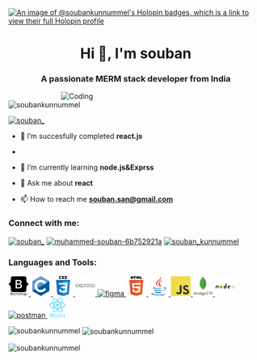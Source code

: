 [![An image of @soubankunnummel's Holopin badges, which is a link to view their full Holopin profile](https://holopin.me/soubankunnummel)](https://holopin.io/@soubankunnummel)


<h1 align="center">Hi 👋, I'm souban</h1>
<h3 align="center">A passionate MERM stack developer from India</h3>
<img align="right" alt="Coding" width="400" src="https://media4.giphy.com/media/qgQUggAC3Pfv687qPC/200.webp?cid=ecf05e47ecucdb12s9gv0rvhw06hcwuyaasobjfbuhbpfswn&ep=v1_gifs_related&rid=200.webp&ct=g">

<p align="left"> <img src="https://komarev.com/ghpvc/?username=soubankunnummel&label=Profile%20views&color=0e75b6&style=flat" alt="soubankunnummel" /> </p>

<p align="left"> <a href="https://twitter.com/souban_" target="blank"><img src="https://img.shields.io/twitter/follow/souban_?logo=twitter&style=for-the-badge" alt="souban_" /></a> </p>

- 🥳 I’m succesfully completed  **react.js**
- 
- 🌱 I’m currently learning **node.js&Exprss**

- 💬 Ask me about **react**

- 📫 How to reach me **souban.san@gmail.com**

<h3 align="left">Connect with me:</h3>
<p align="left">
<a href="https://twitter.com/souban_" target="blank"><img align="center" src="https://raw.githubusercontent.com/rahuldkjain/github-profile-readme-generator/master/src/images/icons/Social/twitter.svg" alt="souban_" height="30" width="40" /></a>
<a href="https://linkedin.com/in/muhammed-souban-6b752921a" target="blank"><img align="center" src="https://raw.githubusercontent.com/rahuldkjain/github-profile-readme-generator/master/src/images/icons/Social/linked-in-alt.svg" alt="muhammed-souban-6b752921a" height="30" width="40" /></a>
<a href="https://instagram.com/souban_kunnummel" target="blank"><img align="center" src="https://raw.githubusercontent.com/rahuldkjain/github-profile-readme-generator/master/src/images/icons/Social/instagram.svg" alt="souban_kunnummel" height="30" width="40" /></a>
</p>

<h3 align="left">Languages and Tools:</h3>
<p align="left"> <a href="https://getbootstrap.com" target="_blank" rel="noreferrer"> <img src="https://raw.githubusercontent.com/devicons/devicon/master/icons/bootstrap/bootstrap-plain-wordmark.svg" alt="bootstrap" width="40" height="40"/> </a> <a href="https://www.cprogramming.com/" target="_blank" rel="noreferrer"> <img src="https://raw.githubusercontent.com/devicons/devicon/master/icons/c/c-original.svg" alt="c" width="40" height="40"/> </a> <a href="https://www.w3schools.com/css/" target="_blank" rel="noreferrer"> <img src="https://raw.githubusercontent.com/devicons/devicon/master/icons/css3/css3-original-wordmark.svg" alt="css3" width="40" height="40"/> </a> <a href="https://expressjs.com" target="_blank" rel="noreferrer"> <img src="https://raw.githubusercontent.com/devicons/devicon/master/icons/express/express-original-wordmark.svg" alt="express" width="40" height="40"/> </a> <a href="https://www.figma.com/" target="_blank" rel="noreferrer"> <img src="https://www.vectorlogo.zone/logos/figma/figma-icon.svg" alt="figma" width="40" height="40"/> </a> <a href="https://www.w3.org/html/" target="_blank" rel="noreferrer"> <img src="https://raw.githubusercontent.com/devicons/devicon/master/icons/html5/html5-original-wordmark.svg" alt="html5" width="40" height="40"/> </a> <a href="https://www.java.com" target="_blank" rel="noreferrer"> <img src="https://raw.githubusercontent.com/devicons/devicon/master/icons/java/java-original.svg" alt="java" width="40" height="40"/> </a> <a href="https://developer.mozilla.org/en-US/docs/Web/JavaScript" target="_blank" rel="noreferrer"> <img src="https://raw.githubusercontent.com/devicons/devicon/master/icons/javascript/javascript-original.svg" alt="javascript" width="40" height="40"/> </a> <a href="https://www.mongodb.com/" target="_blank" rel="noreferrer"> <img src="https://raw.githubusercontent.com/devicons/devicon/master/icons/mongodb/mongodb-original-wordmark.svg" alt="mongodb" width="40" height="40"/> </a> <a href="https://nodejs.org" target="_blank" rel="noreferrer"> <img src="https://raw.githubusercontent.com/devicons/devicon/master/icons/nodejs/nodejs-original-wordmark.svg" alt="nodejs" width="40" height="40"/> </a> <a href="https://postman.com" target="_blank" rel="noreferrer"> <img src="https://www.vectorlogo.zone/logos/getpostman/getpostman-icon.svg" alt="postman" width="40" height="40"/> </a> <a href="https://reactjs.org/" target="_blank" rel="noreferrer"> <img src="https://raw.githubusercontent.com/devicons/devicon/master/icons/react/react-original-wordmark.svg" alt="react" width="40" height="40"/> </a> </p>

<p><img align="left" src="https://github-readme-stats.vercel.app/api/top-langs?username=soubankunnummel&show_icons=true&locale=en&layout=compact" alt="soubankunnummel" /></p>

<p>&nbsp;<img align="center" src="https://github-readme-stats.vercel.app/api?username=soubankunnummel&show_icons=true&locale=en" alt="soubankunnummel" /></p>

<p><img align="center" src="https://github-readme-streak-stats.herokuapp.com/?user=soubankunnummel&" alt="soubankunnummel" /></p>
